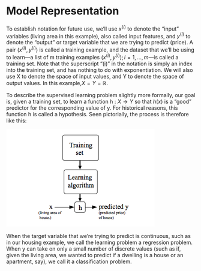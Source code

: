 # Model Representation

To establish notation for future use, we’ll use $x^{(i)}$ to denote the “input” variables (living area in this example), also called input features, and $y^{(i)}$ to denote the “output” or target variable that we are trying to predict (price). A pair $(x^{(i)}, y^{(i)})$ is called a training example, and the dataset that we’ll be using to learn—a list of m training examples $(x^{(i)} , y^{(i)} ); i = 1, . . . , m$—is called a training set. Note that the superscript “(i)” in the notation is simply an index into the training set, and has nothing to do with exponentiation. We will also use X to denote the space of input values, and Y to denote the space of output values. In this example,$X=Y=\mathbb{R}$.

To describe the supervised learning problem slightly more formally, our goal is, given a training set, to learn a function h : $X\rightarrow Y$ so that $h(x)$ is a “good” predictor for the corresponding value of y. For historical reasons, this function h is called a hypothesis. Seen pictorially, the process is therefore like this:

![](Pasted%20image%2020220519094546.png)

When the target variable that we’re trying to predict is continuous, such as in our housing example, we call the learning problem a regression problem. When y can take on only a small number of discrete values (such as if, given the living area, we wanted to predict if a dwelling is a house or an apartment, say), we call it a classification problem.